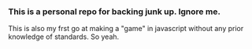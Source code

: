 <h3>This is a personal repo for backing junk up. Ignore me.</h3>
This is also my frst go at making a "game" in javascript without any prior knowledge of standards. So yeah.